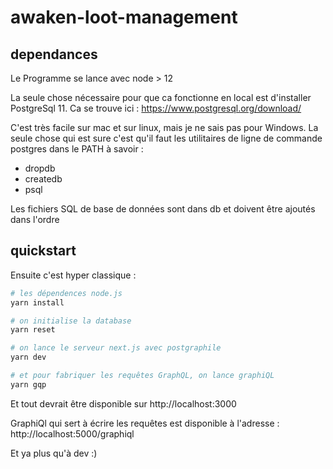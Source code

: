 # awaken-loot-management

## dependances

Le Programme se lance avec node > 12

La seule chose nécessaire pour que ca fonctionne en local est d'installer PostgreSql 11.
Ca se trouve ici : https://www.postgresql.org/download/

C'est très facile sur mac et sur linux, mais je ne sais pas pour Windows.
La seule chose qui est sure c'est qu'il faut les utilitaires de ligne de commande postgres dans le PATH à savoir :

- dropdb
- createdb
- psql

Les fichiers SQL de base de données sont dans db et doivent être ajoutés dans l'ordre

## quickstart

Ensuite c'est hyper classique :

```bash
# les dépendences node.js
yarn install

# on initialise la database
yarn reset

# on lance le serveur next.js avec postgraphile
yarn dev

# et pour fabriquer les requêtes GraphQL, on lance graphiQL
yarn gqp
```

Et tout devrait être disponible sur http://localhost:3000

GraphiQl qui sert à écrire les requêtes est disponible à l'adresse : http://localhost:5000/graphiql

Et ya plus qu'à dev :)
